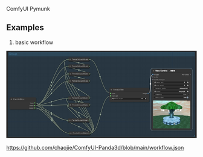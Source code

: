 ComfyUI Pymunk

## Examples

1. basic workflow

<img src="wf_basic.png" raw=true>

https://github.com/chaojie/ComfyUI-Panda3d/blob/main/workflow.json